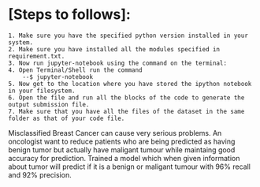 # [Steps to follows]:

	1. Make sure you have the specified python version installed in your system.
	2. Make sure you have installed all the modules specified in requirement.txt.
	3. Now run jupyter-notebook using the command on the terminal:
	4. Open Terminal/Shell run the command
		--$ jupyter-notebook
	5. Now get to the location where you have stored the ipython notebook in your filesystem.
	6. Open the file and run all the blocks of the code to generate the output submission file.
	7. Make sure that you have all the files of the dataset in the same folder as that of your code file.

Misclassified Breast Cancer can cause very serious problems. An oncologist want to reduce patients who are being predicted as having benign tumor but actually have maligant tumour while maintaing  good accuracy for prediction. Trained a model which when given information about tumor will predict if it is a benign or maligant tumour with 96% recall  and 92% precision.
